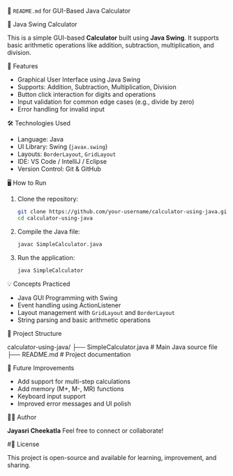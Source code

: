 📄 `README.md` for GUI-Based Java Calculator

🧮 Java Swing Calculator

This is a simple GUI-based **Calculator** built using **Java Swing**. It supports basic arithmetic operations like addition, subtraction, multiplication, and division.

🚀 Features

- Graphical User Interface using Java Swing
- Supports: Addition, Subtraction, Multiplication, Division
- Button click interaction for digits and operations
- Input validation for common edge cases (e.g., divide by zero)
- Error handling for invalid input

🛠 Technologies Used

- Language: Java  
- UI Library: Swing (`javax.swing`)  
- Layouts: `BorderLayout`, `GridLayout`  
- IDE: VS Code / IntelliJ / Eclipse  
- Version Control: Git & GitHub  

 🖥 How to Run

1. Clone the repository:
   ```bash
   git clone https://github.com/your-username/calculator-using-java.git
   cd calculator-using-java

2. Compile the Java file:

   ```bash
   javac SimpleCalculator.java

3. Run the application:

   ```bash
   java SimpleCalculator

💡 Concepts Practiced

* Java GUI Programming with Swing
* Event handling using ActionListener
* Layout management with `GridLayout` and `BorderLayout`
* String parsing and basic arithmetic operations

📁 Project Structure

calculator-using-java/
├── SimpleCalculator.java   # Main Java source file
├── README.md               # Project documentation

🧠 Future Improvements

* Add support for multi-step calculations
* Add memory (M+, M-, MR) functions
* Keyboard input support
* Improved error messages and UI polish

👩‍💻 Author

**Jayasri Cheekatla**
Feel free to connect or collaborate!

#📃 License

This project is open-source and available for learning, improvement, and sharing.
